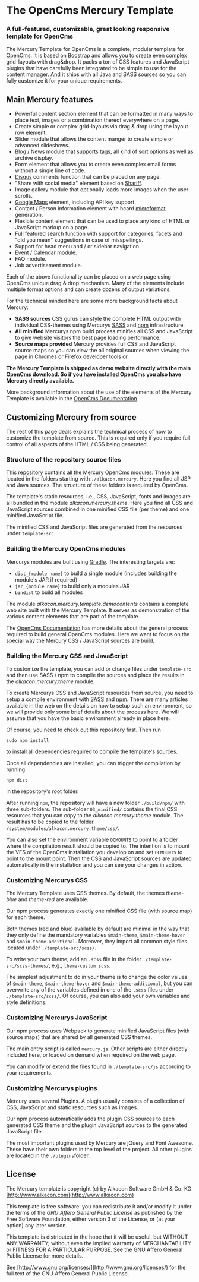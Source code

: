 # The OpenCms Mercury Template #

### A full-featured, customizable, great looking responsive template for OpenCms ###

The Mercury Template for OpenCms is a complete, modular template for [OpenCms](http://opencms.org).
It is based on Boostrap and allows you to create even complex grid-layouts with drag&drop.
It packs a ton of CSS features and JavaScript plugins that have carefully been integrated to be simple to use for the content manager. And it ships with all Java and SASS sources so you can fully customize it for your unique requirements.

## Main Mercury features ##

* Powerful content section element that can be formatted in many ways to place text, images or a combination thereof everywhere on a page.
* Create simple or complex grid-layouts via drag & drop using the layout row element.
* Slider module that allows the content manger to create simple or advanced slideshows.
* Blog / News module that supports tags, all kind of sort options as well as archive display.
* Form element that allows you to create even complex email forms without a single line of code.
* [Disqus](https://disqus.com/) comments function that can be placed on any page.
* "Share with social media" element based on [Shariff](https://github.com/heiseonline/shariff).
* Image gallery module that optionally loads more images when the user scrolls.
* [Google Maps](https://www.google.com/maps) element, including API key support.
* Contact / Person information element with hcard [microformat](http://microformats.org/) generation.
* Flexible content element that can be used to place any kind of HTML or JavaScript markup on a page.
* Full featured search function with support for categories, facets and "did you mean" suggestions in case of misspellings.
* Support for head menu and / or sidebar navigation.
* Event / Calendar module.
* FAQ module.
* Job advertisement module.

Each of the above functionality can be placed on a web page using OpenCms unique drag & drop mechanism. Many of the elements include multiple format options and can create dozens of output variations.

For the technical minded here are some more background facts about Mercury:

* **SASS sources** CSS gurus can style the complete HTML output with individual CSS-themes using Mercurys [SASS](https://sass-lang.com) and [npm](https://www.npmjs.com) infrastructure.
* **All minified** Mercurys npm build process minifies all CSS and JavaScript to give website visitors the best page loading performance.
* **Source maps provided** Mercury provides full CSS and JavaScript source maps so you can view the all original sources when viewing the page in Chromes or Firefox developer tools or.

**The Mercury Template is shipped as demo website directly with the main [OpenCms](http://opencms.org) download. So if you have installed OpenCms you also have Mercury directly available.**

More background information about the use of the elements of the Mercury Template is available in the [OpenCms Documentation](http://documentation.opencms.org/opencms-documentation/additional-documentation/the-Mercury-template/).

## Customizing Mercury from source ##

The rest of this page deals explains the technical process of how to customize the template from source. This is required only if you require full control of all aspects of the HTML / CSS being generated.

### Structure of the repository source files  ###

This repository contains all the Mercury OpenCms modules. These are located in the folders starting with `./alkacon.mercury`. Here you find all JSP and Java sources. The structure of these folders is required by OpenCms.

The template's static resources, i.e., CSS, JavaScript, fonts and images are all bundled in the module *alkacon.mercury.theme*.  Here you find all CSS and JavaScript sources combined in one minified CSS file (per theme) and one minified JavaScript file.

The minified CSS and JavaScript files are generated from the resources under `template-src`.


### Building the Mercury OpenCms modules ###

Mercurys modules are built using [Gradle](https://gradle.org). The interesting targets are:

* `dist_{module name}` to build a single module (includes building the module's JAR if required)
* `jar_{module name}` to build only a modules JAR
* `bindist` to build all modules

The module *alkacon.mercury.template.democontents* contains a complete web site built with the Mercury Template. It serves as demonstration of the various content elements that are part of the template.

The  [OpenCms Documentation](http://documentation.opencms.org) has more details about the general process required to build general OpenCms modules. Here we want to focus on the special way the Mercury CSS / JavaScript sources are build.

### Building the Mercury CSS  and JavaScript  ###

To customize the template, you can add or change files under `template-src` and then use SASS / npm to compile the sources and place the results in the  *alkacon.mercury.theme* module.

To create Mercurys CSS and JavaScript resources from source, you need to setup a compile environment with [SASS](https://sass-lang.com) and [npm](https://www.npmjs.com). There are many articles available in the web on the details on how to setup such an environment, so we will provide only some brief details about the process here. We will assume that you have the basic environment already in place here.

Of course, you need to check out this repository first. Then run

```shell
sudo npm install
```
to install all dependencies required to compile the template's sources.

Once all dependencies are installed, you can trigger the compilation by running

```shell
npm dist
```
in the repository's root folder.

After running `npm`, the repository will have a new folder `./build/npm/` with three sub-folders. The sub-folder `03_minified/` contains the final CSS resources that you can copy to the *alkacon.mercury.theme* module. The result has to be copied to the folder `/system/modules/alkacon.mercury.theme/css/`.

You can also set the environment variable `OCMOUNTS` to point to a folder where the compilation result should be copied to. The intention is to mount the VFS of the OpenCms installation you develop on and set `OCMOUNTS` to point to the mount point. Then the CSS and JavaScript sources are updated automatically in the installation and you can see your changes in action.

### Customizing Mercurys CSS ###

The Mercury Template uses CSS themes. By default, the themes *theme-blue* and *theme-red* are available.

Our npm process generates exactly one minified CSS file (with source map) for each theme.

Both themes (red and blue) available by default are minimal in the way that they only define the mandatory variables `$main-theme`, `$main-theme-hover` and `$main-theme-additional`. Moreover, they import all common style files located under `./template-src/scss/`.

To write your own theme, add an `.scss` file in the folder `./template-src/scss-themes/`, e.g., `theme-custom.scss`.

The simplest adjustment to do in your theme is to change the color values of `$main-theme`, `$main-theme-hover` and `$main-theme-additional`, but you can overwrite any of the variables defined in one of the `.scss` files under `./template-src/scss/`. Of course, you can also add your own variables and style definitions.

### Customizing Mercurys JavaScript ###

Our npm process uses Webpack to generate minified JavaScript files (with source maps) that are shared by all generated CSS themes.

The main entry script is called `mercury.js`. Other scripts are either directly included here, or loaded on demand when required on the web page.

You can modify or extend the files found in `./template-src/js` according to your requirements.

### Customizing Mercurys plugins ###

Mercury uses several Plugins. A plugin usually consists of a collection of CSS, JavaScript and static resources such as images.

Our npm process automatically adds the plugin CSS sources to each generated CSS theme and the plugin JavaScript sources to the generated JavaScript file.

The most important plugins used by Mercury are jQuery and Font Awesome. These have their own folders in the top level of the project. All other plugins are located in the `./plugins`folder.


## License ##

The Mercury template is copyright (c) by Alkacon Software GmbH & Co. KG [http://www.alkacon.com](http://www.alkacon.com)

This template is free software: you can redistribute it and/or modify
it under the terms of the *GNU Affero General Public License* as
published by the Free Software Foundation, either version 3 of the
License, or (at your option) any later version.

This template is distributed in the hope that it will be useful,
but WITHOUT ANY WARRANTY; without even the implied warranty of
MERCHANTABILITY or FITNESS FOR A PARTICULAR PURPOSE.  See the
GNU Affero General Public License for more details.

See [http://www.gnu.org/licenses/](http://www.gnu.org/licenses/) for the
full text of the GNU Affero General Public License.

